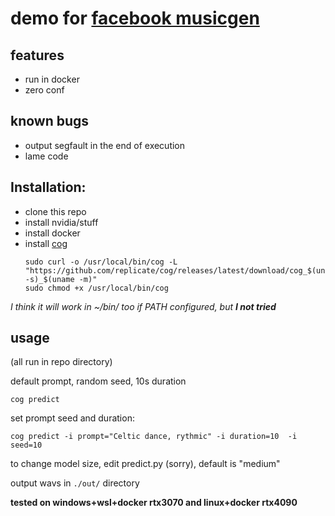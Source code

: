 # demo for [facebook musicgen](https://github.com/facebookresearch/audiocraft)

## features
* run in docker
* zero conf

## known bugs 
* output segfault in the end of execution
* lame code

## Installation:

* clone this repo
* install nvidia/stuff
* install docker
* install [cog](https://github.com/replicate/cog)
    ```
    sudo curl -o /usr/local/bin/cog -L "https://github.com/replicate/cog/releases/latest/download/cog_$(uname -s)_$(uname -m)"
    sudo chmod +x /usr/local/bin/cog
    ```
*I think it will work in ~/bin/ too if PATH configured, but **I not tried***

## usage 
(all run in repo directory)

default prompt, random seed, 10s duration
```
cog predict
```

set prompt seed and duration:


```
cog predict -i prompt="Celtic dance, rythmic" -i duration=10  -i seed=10
```

to change model size, edit predict.py (sorry), default is "medium"

output wavs in `./out/` directory


**tested on windows+wsl+docker rtx3070 and linux+docker rtx4090**
